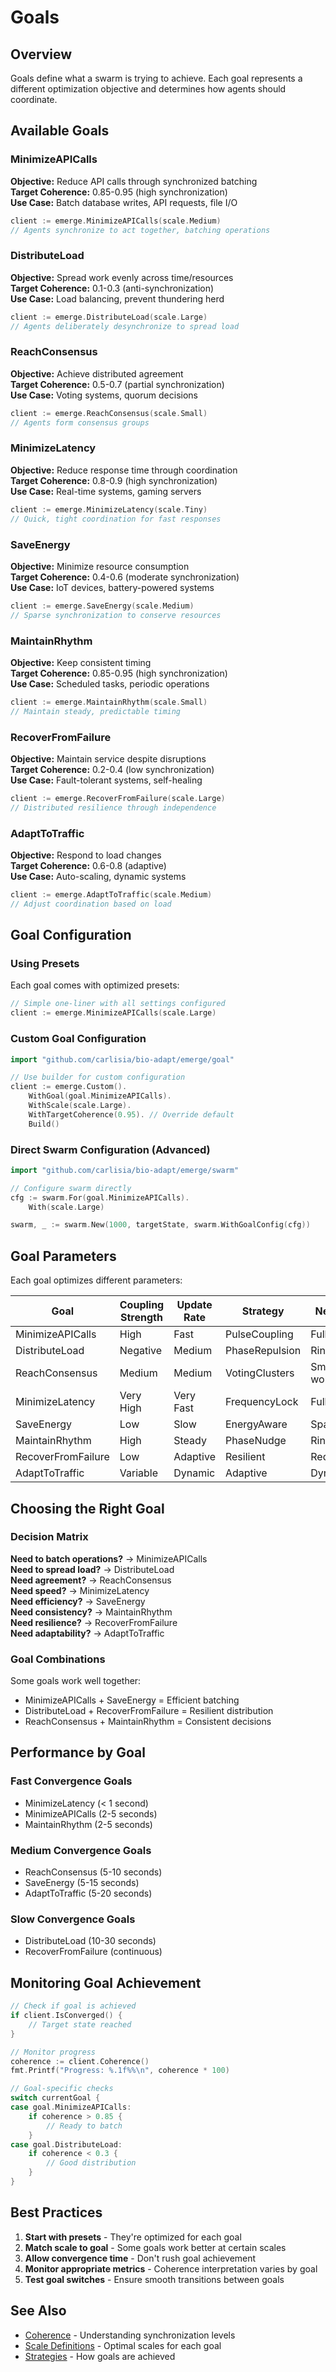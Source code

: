 # Goals

## Overview

Goals define what a swarm is trying to achieve. Each goal represents a different optimization objective and determines how agents should coordinate.

## Available Goals

### MinimizeAPICalls

**Objective:** Reduce API calls through synchronized batching  
**Target Coherence:** 0.85-0.95 (high synchronization)  
**Use Case:** Batch database writes, API requests, file I/O

```go
client := emerge.MinimizeAPICalls(scale.Medium)
// Agents synchronize to act together, batching operations
```

### DistributeLoad

**Objective:** Spread work evenly across time/resources  
**Target Coherence:** 0.1-0.3 (anti-synchronization)  
**Use Case:** Load balancing, prevent thundering herd

```go
client := emerge.DistributeLoad(scale.Large)
// Agents deliberately desynchronize to spread load
```

### ReachConsensus

**Objective:** Achieve distributed agreement  
**Target Coherence:** 0.5-0.7 (partial synchronization)  
**Use Case:** Voting systems, quorum decisions

```go
client := emerge.ReachConsensus(scale.Small)
// Agents form consensus groups
```

### MinimizeLatency

**Objective:** Reduce response time through coordination  
**Target Coherence:** 0.8-0.9 (high synchronization)  
**Use Case:** Real-time systems, gaming servers

```go
client := emerge.MinimizeLatency(scale.Tiny)
// Quick, tight coordination for fast responses
```

### SaveEnergy

**Objective:** Minimize resource consumption  
**Target Coherence:** 0.4-0.6 (moderate synchronization)  
**Use Case:** IoT devices, battery-powered systems

```go
client := emerge.SaveEnergy(scale.Medium)
// Sparse synchronization to conserve resources
```

### MaintainRhythm

**Objective:** Keep consistent timing  
**Target Coherence:** 0.85-0.95 (high synchronization)  
**Use Case:** Scheduled tasks, periodic operations

```go
client := emerge.MaintainRhythm(scale.Small)
// Maintain steady, predictable timing
```

### RecoverFromFailure

**Objective:** Maintain service despite disruptions  
**Target Coherence:** 0.2-0.4 (low synchronization)  
**Use Case:** Fault-tolerant systems, self-healing

```go
client := emerge.RecoverFromFailure(scale.Large)
// Distributed resilience through independence
```

### AdaptToTraffic

**Objective:** Respond to load changes  
**Target Coherence:** 0.6-0.8 (adaptive)  
**Use Case:** Auto-scaling, dynamic systems

```go
client := emerge.AdaptToTraffic(scale.Medium)
// Adjust coordination based on load
```

## Goal Configuration

### Using Presets

Each goal comes with optimized presets:

```go
// Simple one-liner with all settings configured
client := emerge.MinimizeAPICalls(scale.Large)
```

### Custom Goal Configuration

```go
import "github.com/carlisia/bio-adapt/emerge/goal"

// Use builder for custom configuration
client := emerge.Custom().
    WithGoal(goal.MinimizeAPICalls).
    WithScale(scale.Large).
    WithTargetCoherence(0.95). // Override default
    Build()
```

### Direct Swarm Configuration (Advanced)

```go
import "github.com/carlisia/bio-adapt/emerge/swarm"

// Configure swarm directly
cfg := swarm.For(goal.MinimizeAPICalls).
    With(scale.Large)

swarm, _ := swarm.New(1000, targetState, swarm.WithGoalConfig(cfg))
```

## Goal Parameters

Each goal optimizes different parameters:

| Goal               | Coupling Strength | Update Rate | Strategy       | Network     |
| ------------------ | ----------------- | ----------- | -------------- | ----------- |
| MinimizeAPICalls   | High              | Fast        | PulseCoupling  | Full mesh   |
| DistributeLoad     | Negative          | Medium      | PhaseRepulsion | Ring        |
| ReachConsensus     | Medium            | Medium      | VotingClusters | Small world |
| MinimizeLatency    | Very High         | Very Fast   | FrequencyLock  | Full mesh   |
| SaveEnergy         | Low               | Slow        | EnergyAware    | Sparse      |
| MaintainRhythm     | High              | Steady      | PhaseNudge     | Ring        |
| RecoverFromFailure | Low               | Adaptive    | Resilient      | Redundant   |
| AdaptToTraffic     | Variable          | Dynamic     | Adaptive       | Dynamic     |

## Choosing the Right Goal

### Decision Matrix

**Need to batch operations?** → MinimizeAPICalls  
**Need to spread load?** → DistributeLoad  
**Need agreement?** → ReachConsensus  
**Need speed?** → MinimizeLatency  
**Need efficiency?** → SaveEnergy  
**Need consistency?** → MaintainRhythm  
**Need resilience?** → RecoverFromFailure  
**Need adaptability?** → AdaptToTraffic

### Goal Combinations

Some goals work well together:

- MinimizeAPICalls + SaveEnergy = Efficient batching
- DistributeLoad + RecoverFromFailure = Resilient distribution
- ReachConsensus + MaintainRhythm = Consistent decisions

## Performance by Goal

### Fast Convergence Goals

- MinimizeLatency (< 1 second)
- MinimizeAPICalls (2-5 seconds)
- MaintainRhythm (2-5 seconds)

### Medium Convergence Goals

- ReachConsensus (5-10 seconds)
- SaveEnergy (5-15 seconds)
- AdaptToTraffic (5-20 seconds)

### Slow Convergence Goals

- DistributeLoad (10-30 seconds)
- RecoverFromFailure (continuous)

## Monitoring Goal Achievement

```go
// Check if goal is achieved
if client.IsConverged() {
    // Target state reached
}

// Monitor progress
coherence := client.Coherence()
fmt.Printf("Progress: %.1f%%\n", coherence * 100)

// Goal-specific checks
switch currentGoal {
case goal.MinimizeAPICalls:
    if coherence > 0.85 {
        // Ready to batch
    }
case goal.DistributeLoad:
    if coherence < 0.3 {
        // Good distribution
    }
}
```

## Best Practices

1. **Start with presets** - They're optimized for each goal
2. **Match scale to goal** - Some goals work better at certain scales
3. **Allow convergence time** - Don't rush goal achievement
4. **Monitor appropriate metrics** - Coherence interpretation varies by goal
5. **Test goal switches** - Ensure smooth transitions between goals

## See Also

- [Coherence](coherence.md) - Understanding synchronization levels
- [Scale Definitions](../emerge/scales.md) - Optimal scales for each goal
- [Strategies](strategies.md) - How goals are achieved
